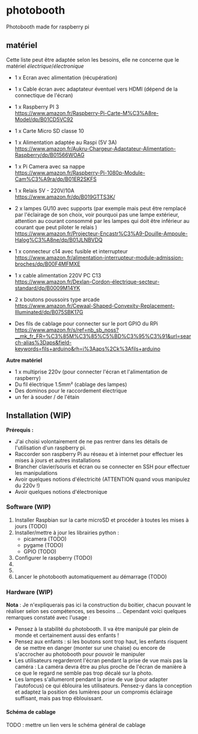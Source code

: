 # photobooth

Photobooth made for raspberry pi

## matériel

Cette liste peut être adaptée selon les besoins, elle ne concerne que le matériel *électrique*/*électronique*

* 1 x Ecran avec alimentation (récupération)

* 1 x Cable écran avec adaptateur éventuel vers HDMI (dépend de la connectique de l'écran)

* 1 x Raspberry PI 3  
https://www.amazon.fr/Raspberry-Pi-Carte-M%C3%A8re-Model/dp/B01CD5VC92

* 1 x Carte Micro SD classe 10

* 1 x Alimentation adaptée au Raspi (5V 3A)  
https://www.amazon.fr/Aukru-Chargeur-Adaptateur-Alimentation-Raspberry/dp/B01566WOAG

* 1 x Pi Camera avec sa nappe  
https://www.amazon.fr/Raspberry-Pi-1080p-Module-Cam%C3%A9ra/dp/B01ER2SKFS

* 1 x Relais 5V - 220V/10A  
https://www.amazon.fr/dp/B019GTTS3K/

* 2 x lampes GU10 avec supports (par exemple mais peut être remplacé par l'éclairage de son choix, voir pourquoi pas une lampe extérieur, attention au courant consommé par les lampes qui doit être inférieur au courant que peut piloter le relais )  
https://www.amazon.fr/Projecteur-Encastr%C3%A9-Douille-Ampoule-Halog%C3%A8ne/dp/B01JLNBVDQ

* 1 x connecteur c14 avec fusible et interrupteur   
https://www.amazon.fr/alimentation-interrupteur-module-admission-broches/dp/B00F4MFMXE

* 1 x cable alimentation 220V PC C13  
https://www.amazon.fr/Dexlan-Cordon-électrique-secteur-standard/dp/B0009M14YK

* 2 x boutons poussoirs type arcade  
https://www.amazon.fr/Cewaal-Shaped-Convexity-Replacement-Illuminated/dp/B075SBK17G

* Des fils de cablage pour connecter sur le port GPIO du RPi 
https://www.amazon.fr/s/ref=nb_sb_noss?__mk_fr_FR=%C3%85M%C3%85%C5%BD%C3%95%C3%91&url=search-alias%3Daps&field-keywords=fils+arduino&rh=i%3Aaps%2Ck%3Afils+arduino

__Autre matériel__

* 1 x multiprise 220v (pour connecter l'écran et l'alimentation de raspberry)
* Du fil électrique 1.5mm² (cablage des lampes)
* Des dominos pour le raccordement électrique
* un fer à souder / de l'étain

## Installation (WIP)
__Prérequis :__
* J'ai choisi volontairement de ne pas rentrer dans les détails de l'utilisation d'un raspberry pi.
* Raccorder son raspberry Pi au réseau et à internet pour effectuer les mises à jours et autres installations
* Brancher clavier/souris et écran ou se connecter en SSH pour effectuer les manipulations
* Avoir quelques notions d'électricité (ATTENTION quand vous manipulez du 220v !)
* Avoir quelques notions d'électronique

### Software (WIP)


1. Installer Raspbian sur la carte microSD et procéder à toutes les mises à jours  (TODO)
0. Installer/mettre à jour les librairies python :
   - picamera  (TODO)
   - pygame  (TODO)
   - GPIO  (TODO)
2. Configurer le raspberry (TODO)
0.
0.
0. Lancer le photobooth automatiquement au démarrage (TODO)

### Hardware (WIP)
__Nota__ : Je n'expliquerais pas ici la construction du boitier, chacun pouvant le réaliser selon ses compétences, ses besoins ... Cependant voici quelques remarques constaté avec l'usage :

* Pensez à la stabilité du photobooth. Il va être manipulé par plein de monde et certainement aussi des enfants !
* Pensez aux enfants : si les boutons sont trop haut, les enfants risquent de se mettre en danger (monter sur une chaise) ou encore de s'accrocher au photobooth pour pouvoir le manipuler
* Les utilisateurs regarderont l'écran pendant la prise de vue mais pas la caméra : La caméra devra être au plus proche de l'écran de manière à ce que le regard ne semble pas trop décalé sur la photo.
* Les lampes s'allumeront pendant la prise de vue (pour adapter l'autofocus) ce qui éblouira les utilisateurs. Pensez-y dans la conception et adaptez la position des lumières pour un compromis éclairage suffisant, mais pas trop éblouissant.

#### Schéma de cablage
TODO : mettre un lien vers le schéma général de cablage

